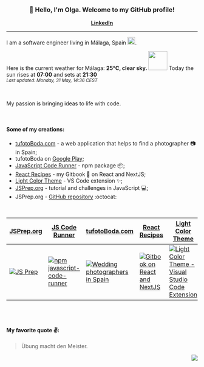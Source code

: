 <h3 align="center">👋 Hello, I'm Olga. Welcome to my GitHub profile! </h3>
<p align="center">
  <strong><a href="https://www.linkedin.com/in/olga-f/">LinkedIn</a></strong>
</p>

---

I am a software engineer living in Málaga, Spain <img src="https://image.flaticon.com/icons/svg/206/206724.svg" width="20"/>.


Here is the current weather for Málaga:
<b> 25°C, 
 clear sky.
</b> <img width="50" src=https:&#x2F;&#x2F;openweathermap.org&#x2F;img&#x2F;wn&#x2F;01d.png></img> Today the sun rises at
 <b>07:00</b> 
and sets at <b>21:30</b>
<br/>
<small><i>Last updated: Monday, 31 May, 14:36 CEST </i></small>
<br/>

<br/>
<p> My passion is bringing ideas to life with code. </p>
<br/>

#### Some of my creations:
- [tufotoBoda.com](https://tufotoboda.com/) - a web application that helps to find a photographer 📷 in Spain;
- tufotoBoda on [Google Play](https://play.google.com/store/apps/details?id=com.tufotoboda.app);
- [JavaScript Code Runner](https://www.npmjs.com/package/javascript-code-runner) - npm package 📦;
- [React Recipes](https://olga-f.gitbook.io/react/) - my Gitbook 📘 on React and NextJS;
- [Light Color Theme](https://marketplace.visualstudio.com/items?itemName=olga-f.light-color-theme) - VS Code extension ✨;
- [JSPrep.org](https://jsprep.org) - tutorial and challenges in JavaScript 💻;
- JSPrep.org - [GitHub repository](https://github.com/olga-f/jsprep.org) :octocat: 


<br/>



<div align="center">
      <table border="0" cellspacing="0" cellpadding="0">
    <thead>
      <tr>
             <th>
          <strong align="center"><a target=“_blank” href="https://jsprep.org">JSPrep.org</a></strong>
        </th>
          <th>
          <strong align="center"><a target=“_blank” href="https://www.npmjs.com/package/javascript-code-runner">JS Code Runner</a></strong>
        </th>
        <th>
          <strong align="center"><a target=“_blank” href="https://tufotoboda.com">tufotoBoda.com</a></strong>
        </th>
          <th>
          <strong align="center"><a target=“_blank” href="https://olga-f.gitbook.io/react/">React Recipes</a></strong>
        </th>
        <th>
          <strong align="center"><a target=“_blank” href="https://marketplace.visualstudio.com/items?itemName=olga-f.light-color-theme">Light Color Theme</a></strong>
        </th>
      </tr>
    </thead>
    <tbody>
      <tr>
                   <td>
           <a target=“_blank” href="https://jsprep.org">
            <img
              alt="JS Prep"
              src="https://raw.github.com/olga-f/olga-f/master/img/jspreporg.jpg"
            />
          </a>
        </td>
             <td>
           <a target=“_blank” href="https://www.npmjs.com/package/javascript-code-runner">
            <img
              alt="npm javascript-code-runner"
              src="https://raw.github.com/olga-f/olga-f/master/img/npm.svg"
            />
          </a>
        </td>
        <td>
           <a target=“_blank” href="https://tufotoboda.com">
            <img
              alt="Wedding photographers in Spain"
              src="https://raw.github.com/olga-f/olga-f/master/img/og.jpg"
            />
          </a>
        </td>
                <td>
          <a target=“_blank” href="https://olga-f.gitbook.io/react/">
            <img
              alt="Gitbook on React and NextJS"
              src="https://raw.github.com/olga-f/olga-f/master/img/react.gif"
            />
          </a>
        </td>
        <td>
          <a target=“_blank” href="https://marketplace.visualstudio.com/items?itemName=olga-f.light-color-theme">
            <img
              alt="Light Color Theme - Visual Studio Code Extension"
              src="https://raw.github.com/olga-f/olga-f/master/img/vscode.png"
            />
          </a>
        </td>
      </tr>
    </tbody>
  </table>
<div>
 <br/>
 <br/>

<div align="left">



#### My favorite quote ✌️: 

> Übung macht den Meister.



</div>


<div align="right">
<img src="https://komarev.com/ghpvc/?username=olga-f&color=38A3A5">
</div>

